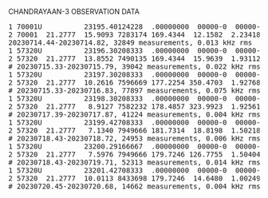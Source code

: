 CHANDRAYAAN-3 OBSERVATION DATA

<pre>1 70001U          23195.40124228  .00000000  00000-0  00000-0 0    04
2 70001  21.2777  15.9093 7283174 169.4344  12.1582  2.23418269    02
20230714.44-20230714.82, 32849 measurements, 0.013 kHz rms
1 57320U          23196.30208333  .00000000  00000-0  00000-0 0    03
2 57320  21.2777  13.8552 7490135 169.4344  15.9639  1.93112007    06
# 20230715.33-20230715.79, 39042 measurements, 0.022 kHz rms
1 57320U          23197.30208333  .00000000  00000-0  00000-0 0    04
2 57320  21.2777  10.2616 7596669 177.2254 350.4703  1.92768114    08
# 20230715.33-20230716.83, 77897 measurements, 0.075 kHz rms
1 57320U          23198.30208333  .00000000  00000-0  00000-0 0    05
2 57320  21.2777   8.9127 7582232 178.4857 323.9923  1.92561516    08
# 20230717.39-20230717.87, 41224 measurements, 0.004 kHz rms
1 57320U          23199.42708333  .00000000  00000-0  00000-0 0    04
2 57320  21.2777   7.1340 7949666 181.7314  18.8198  1.50218614    05
# 20230718.43-20230718.72, 24953 measurements, 0.006 kHz rms
1 57320U          23200.29166667  .00000000  00000-0  00000-0 0    00
2 57320  21.2777   7.5976 7949666 179.7246 126.7755  1.50404772    05
# 20230718.43-20230719.71, 52313 measurements, 0.014 kHz rms
1 57320U          23201.42708333  .00000000  00000-0  00000-0 0    08
2 57320  21.2777  10.0113 8433698 179.7246  14.6480  1.00249321    03
# 20230720.45-20230720.68, 14662 measurements, 0.004 kHz rms</pre> 
